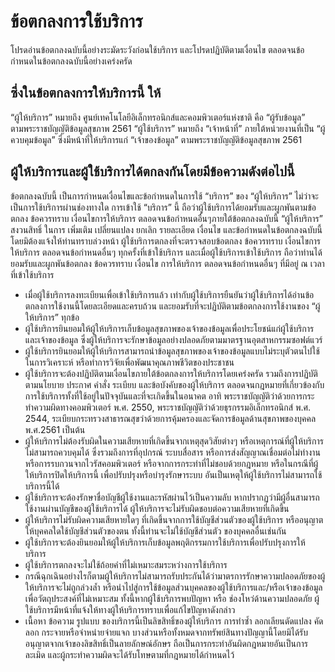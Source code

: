# ข้อตกลงการใช้บริการ

โปรดอ่านข้อตกลงฉบับนี้อย่างระมัดระวังก่อนใช้บริการ และโปรดปฏิบัติตามเงื่อนไข ตลอดจนข้อกำหนดในข้อตกลงฉบับนี้อย่างเคร่งครัด

## ซึ่งในข้อตกลงการให้บริการนี้ ให้

“ผู้ให้บริการ”  	หมายถึง  ศูนย์เทคโนโลยีอิเล็กทรอนิกส์และคอมพิวเตอร์แห่งชาติ  คือ “ผู้รับข้อมูล”  ตามพระราชบัญญัติข้อมูลสุขภาพ  2561
“ผู้ใช้บริการ”  	หมายถึง   “เจ้าหน้าที่” ภายใต้หน่วยงานที่เป็น “ผู้ควบคุมข้อมูล”  ซึ่งมีหน้าที่ให้บริการแก่  “เจ้าของข้อมูล” ตามพระราชบัญญัติข้อมูลสุขภาพ  2561

## ผู้ให้บริการและผู้ใช้บริการได้ตกลงกันโดยมีข้อความดังต่อไปนี้

ข้อตกลงฉบับนี้ เป็นการกำหนดเงื่อนไขและข้อกำหนดในการใช้ “บริการ” ของ “ผู้ให้บริการ” ไม่ว่าจะเป็นการใช้บริการผ่านช่องทางใด การเข้าใช้ “บริการ” นี้ ถือว่าผู้ใช้บริการได้ยอมรับและผูกพันตามข้อตกลง ข้อควรทราบ เงื่อนไขการให้บริการ ตลอดจนข้อกำหนดอื่นๆภายใต้ข้อตกลงฉบับนี้ “ผู้ให้บริการ” สงวนสิทธิ์ ในการ เพิ่มเติม เปลี่ยนแปลง ยกเลิก รายละเอียด เงื่อนไข และข้อกำหนดในข้อตกลงฉบับนี้ โดยมิต้องแจ้งให้ท่านทราบล่วงหน้า ผู้ใช้บริการตกลงที่จะตรวจสอบข้อตกลง ข้อควรทราบ เงื่อนไขการให้บริการ ตลอดจนข้อกำหนดอื่นๆ ทุกครั้งที่เข้าใช้บริการ และเมื่อผู้ใช้บริการเข้าใช้บริการ ถือว่าท่านได้ยอมรับและผูกพันข้อตกลง ข้อควรทราบ เงื่อนไข การให้บริการ ตลอดจนข้อกำหนดอื่นๆ ที่มีอยู่ ณ เวลาที่เข้าใช้บริการ

- เมื่อผู้ใช้บริการลงทะเบียนเพื่อเข้าใช้บริการแล้ว เท่ากับผู้ใช้บริการยืนยันว่าผู้ใช้บริการได้อ่านข้อตกลงการใช้งานนี้โดยละเอียดและครบถ้วน และยอมรับที่จะปฏิบัติตามข้อตกลงการใช้งานของ “ผู้ให้บริการ” ทุกข้อ
- ผู้ใช้บริการยินยอมให้ผู้ให้บริการเก็บข้อมูลสุขภาพของเจ้าของข้อมูลเพื่อประโยชน์แก่ผู้ใช้บริการและเจ้าของข้อมูล ซึ่งผู้ให้บริการจะรักษาข้อมูลอย่างปลอดภัยตามมาตรฐานอุตสาหกรรมซอฟต์แวร์
- ผู้ใช้บริการยินยอมให้ผู้ให้บริการสามารถนำข้อมูลสุขภาพของเจ้าของข้อมูลแบบไม่ระบุตัวตนไปใช้ในการวิเคราะห์  หรือทำการวิจัยเพื่อพัฒนาคุณภาพชีวิตของประชาชน
- ผู้ใช้บริการจะต้องปฏิบัติตามเงื่อนไขภายใต้ข้อตกลงการให้บริการโดยเคร่งครัด รวมถึงการปฏิบัติตามนโยบาย ประกาศ คำสั่ง ระเบียบ และข้อบังคับของผู้ให้บริการ ตลอดจนกฎหมายที่เกี่ยวข้องกับการใช้บริการทั้งที่ใช้อยู่ในปัจจุบันและที่จะเกิดขึ้นในอนาคต อาทิ พระราชบัญญัติว่าด้วยการกระทำความผิดทางคอมพิวเตอร์ พ.ศ. 2550, พระราชบัญญัติว่าด้วยธุรกรรมอิเล็กทรอนิกส์ พ.ศ. 2544, ระเบียบกระทรวงสาธารณสุขว่าด้วยการคุ้มครองและจัดการข้อมูลด้านสุขภาพของบุคคล พ.ศ.2561 เป็นต้น
- ผู้ให้บริการไม่ต้องรับผิดในความเสียหายที่เกิดขึ้นจากเหตุสุดวิสัยต่างๆ หรือเหตุการณ์ที่ผู้ให้บริการไม่สามารถควบคุมได้ ซึ่งรวมถึงการที่อุปกรณ์ ระบบสื่อสาร หรือการส่งสัญญาณเชื่อมต่อไม่ทำงาน หรือการรบกวนจากไวรัสคอมพิวเตอร์ หรือจากการกระทำที่ไม่ชอบด้วยกฎหมาย หรือในกรณีที่ผู้ให้บริการปิดให้บริการนี้ เพื่อปรับปรุงหรือบำรุงรักษาระบบ อันเป็นเหตุให้ผู้ใช้บริการไม่สามารถใช้บริการนี้ได้
- ผู้ใช้บริการจะต้องรักษาชื่อบัญชีผู้ใช้งานและรหัสผ่านไว้เป็นความลับ หากปรากฏว่ามีผู้อื่นสามารถใช้งานผ่านบัญชีของผู้ใช้บริการได้  ผู้ให้บริการจะไม่รับผิดชอบต่อความเสียหายที่เกิดขึ้น
- ผู้ให้บริการไม่รับผิดความเสียหายใดๆ ที่เกิดขึ้นจากการใช้บัญชีส่วนตัวของผู้ใช้บริการ หรืออนุญาตให้บุคคลใดใช้บัญชีส่วนตัวของตน ทั้งนี้ท่านจะไม่ใช้บัญชีส่วนตัว ของบุคคลอื่นเช่นกัน
- ผู้ใช้บริการจะต้องยินยอมให้ผู้ให้บริการเก็บข้อมูลพฤติกรรมการใช้บริการเพื่อปรับปรุงการให้บริการ
- ผู้ใช้บริการตกลงจะไม่ใช้ถ้อยคำที่ไม่เหมาะสมระหว่างการใช้บริการ
- กรณีฉุกเฉินอย่างไรก็ตามผู้ให้บริการไม่สามารถรับประกันได้ว่ามาตรการรักษาความปลอดภัยของผู้ให้บริการจะไม่ถูกล่วงล้ำ หรือนำไปสู่การใช้ข้อมูลส่วนบุคคลของผู้ใช้บริการและ/หรือเจ้าของข้อมูล เพื่อวัตถุประสงค์ที่ไม่เหมาะสม ทั้งนี้หากผู้ใช้บริการพบปัญหา หรือ ช่องโหว่ด้านความปลอดภัย ผู้ใช้บริการมีหน้าที่แจ้งให้ทางผู้ให้บริการทราบเพื่อแก้ไขปัญหาดังกล่าว
- เนื้อหา ข้อความ รูปแบบ ของบริการนี้เป็นลิขสิทธิ์ของผู้ให้บริการ การทำซ้ำ ลอกเลียนดัดแปลง คัดลอก กระจายหรือจำหน่ายจ่ายแจก บางส่วนหรือทั้งหมดจากทรัพย์สินทางปัญญานี้โดยมิได้รับอนุญาตจากเจ้าของลิขสิทธิ์เป็นลายลักษณ์อักษร ถือเป็นการกระทำอันผิดกฎหมายอันเป็นการละเมิด และผู้กระทำความผิดจะได้รับโทษตามที่กฎหมายได้กำหนดไว้
